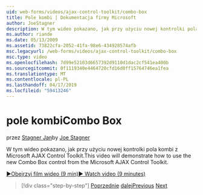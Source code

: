 ```yaml
---
uid: web-forms/videos/ajax-control-toolkit/combo-box
title: Pole kombi | Dokumentacja firmy Microsoft
author: JoeStagner
description: W tym wideo pokazano, jak przy użyciu nowej kontrolki pola kombi z Microsoft AJAX Control Toolkit.
ms.author: riande
ms.date: 05/13/2009
ms.assetid: 73822cfa-2052-41fa-98e6-434928574afb
msc.legacyurl: /web-forms/videos/ajax-control-toolkit/combo-box
msc.type: video
ms.openlocfilehash: 7d99e52103d6657392d9110d1dac2cf541ea400b
ms.sourcegitcommit: 0f1119340e4464720cfd16d0ff15764746ea1fea
ms.translationtype: MT
ms.contentlocale: pl-PL
ms.lasthandoff: 04/17/2019
ms.locfileid: "59413246"
---
```

# <a name="combo-box"></a><span data-ttu-id="cd4f6-103">pole kombi</span><span class="sxs-lookup"><span data-stu-id="cd4f6-103">Combo Box</span></span>

<span data-ttu-id="cd4f6-104">przez [Stagner Jan](https://github.com/JoeStagner)</span><span class="sxs-lookup"><span data-stu-id="cd4f6-104">by [Joe Stagner](https://github.com/JoeStagner)</span></span>

<span data-ttu-id="cd4f6-105">W tym wideo pokazano, jak przy użyciu nowej kontrolki pola kombi z Microsoft AJAX Control Toolkit.</span><span class="sxs-lookup"><span data-stu-id="cd4f6-105">This video will demonstrate how to use the new Combo Box control from the Microsoft AJAX Control Toolkit.</span></span>

[<span data-ttu-id="cd4f6-106">&#9654;Obejrzyj film wideo (9 min)</span><span class="sxs-lookup"><span data-stu-id="cd4f6-106">&#9654; Watch video (9 minutes)</span></span>](https://channel9.msdn.com/Blogs/ASP-NET-Site-Videos/combo-box)

> [!div class="step-by-step"]
> <span data-ttu-id="cd4f6-107">[Poprzednie](color-picker.md)
> [dalej](editor-control.md)</span><span class="sxs-lookup"><span data-stu-id="cd4f6-107">[Previous](color-picker.md)
[Next](editor-control.md)</span></span>
